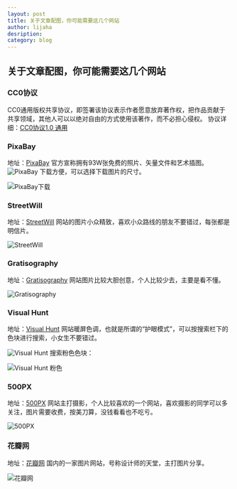 ```yaml
---
layout: post
title: 关于文章配图，你可能需要这几个网站
author: lijaha
desription:
category: blog
---
```


## 关于文章配图，你可能需要这几个网站
### CC0协议

  CC0通用版权共享协议，即签署该协议表示作者愿意放弃著作权，把作品贡献于共享领域，其他人可以以绝对自由的方式使用该著作，而不必担心侵权。
协议详细：[CC0协议1.0 通用](http://699pic.com/cc0.html)
### PixaBay
地址：[PixaBay](https://pixabay.com)
  官方宣称拥有93W张免费的照片、矢量文件和艺术插图。
![PixaBay](http://upload-images.jianshu.io/upload_images/3282997-f618c92f887e7929.png?imageMogr2/auto-orient/strip%7CimageView2/2/w/1240)
下载方便，可以选择下载图片的尺寸。

![PixaBay下载](http://upload-images.jianshu.io/upload_images/3282997-e0d5350669292080.png?imageMogr2/auto-orient/strip%7CimageView2/2/w/1240)

### StreetWill
地址：[StreetWill](http://streetwill.co)
  网站的图片小众精致，喜欢小众路线的朋友不要错过，每张都是明信片。

![StreetWill](http://upload-images.jianshu.io/upload_images/3282997-bc9ddded702e2ff6.png?imageMogr2/auto-orient/strip%7CimageView2/2/w/1240)

### Gratisography
地址：[Gratisography](http://www.gratisography.com/)
  网站图片比较大胆创意，个人比较少去，主要是看不懂。

![Gratisography](http://upload-images.jianshu.io/upload_images/3282997-697c70def1b4cbca.png?imageMogr2/auto-orient/strip%7CimageView2/2/w/1240)

### Visual Hunt
地址：[Visual Hunt](https://visualhunt.com/)
  网站暖屏色调，也就是所谓的“护眼模式”，可以按搜索栏下的色块进行搜索，小女生不要错过。

![Visual Hunt](http://upload-images.jianshu.io/upload_images/3282997-3268acf0d85fd84e.png?imageMogr2/auto-orient/strip%7CimageView2/2/w/1240)
搜索粉色色块：

![Visual Hunt 粉色](http://upload-images.jianshu.io/upload_images/3282997-d841b897f80d7a2f.png?imageMogr2/auto-orient/strip%7CimageView2/2/w/1240)

### 500PX
地址：[500PX](https://500px.com)
  网站主打摄影，个人比较喜欢的一个网站，喜欢摄影的同学可以多关注，图片需要收费，按美刀算，没钱看看也不吃亏。

![500PX](http://upload-images.jianshu.io/upload_images/3282997-09f3786b4c05d85b.png?imageMogr2/auto-orient/strip%7CimageView2/2/w/1240)

### 花瓣网
地址：[花瓣网](http://www.huaban.com)
  国内的一家图片网站，号称设计师的天堂，主打图片分享。

![花瓣网](http://upload-images.jianshu.io/upload_images/3282997-ab9aa129dc3f1beb.png?imageMogr2/auto-orient/strip%7CimageView2/2/w/1240)
